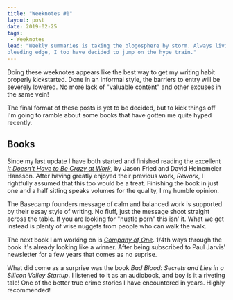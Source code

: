 ```yaml
---
title: "Weeknotes #1"
layout: post
date: 2019-02-25
tags:
 - Weeknotes
lead: "Weekly summaries is taking the blogosphere by storm. Always living on the
bleeding edge, I too have decided to jump on the hype train."
---
```


Doing these weeknotes appears like the best way to get my writing habit properly
kickstarted. Done in an informal style, the barriers to entry will be severely
lowered. No more lack of "valuable content" and other excuses in the same vein!

The final format of these posts is yet to be decided, but to kick things off
I'm going to ramble about some books that have gotten me quite hyped recently.

## Books

Since my last update I have both started and finished reading the excellent
[_It Doesn't Have to Be Crazy at Work_](https://basecamp.com/books/calm), by
Jason Fried and David Heinemeier Hansson. After having greatly enjoyed their
previous work, _Rework_, I rightfully assumed that this too would be a treat.
Finishing the book in just one and a half sitting speaks volumes for the
quality, I my humble opinion.

The Basecamp founders message of calm and balanced work is supported by their
essay style of writing. No fluff, just the message shoot straight across the
table. If you are looking for "hustle porn" this isn' it. What we get instead
is plenty of wise nuggets from people who can walk the walk.

The next book I am working on is [_Company of One_](https://ofone.co/). 1/4th
ways through the book it's already looking like a winner. After being subscribed
to Paul Jarvis' newsletter for a few years that comes as no suprise.

What did come as a surprise was the book _Bad Blood: Secrets and Lies in a
Silicon Valley Startup_. I listened to it as an audiobook, and boy is it a
riveting tale! One of the better true crime stories I have encountered in years.
Highly recommended!
